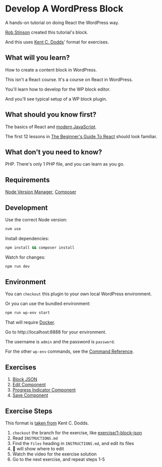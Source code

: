 # Develop A WordPress Block

A hands-on tutorial on doing React the WordPress way.

[Rob Stinson](https://robstinson.co/) created this tutorial's block.

And this uses [Kent C. Dodds](https://epicreact.dev)' format for exercises.

## What will you learn?

How to create a content block in WordPress.

This isn't a React course. It's a course on React in WordPress.

You'll learn how to develop for the WP block editor.

And you'll see typical setup of a WP block plugin.

## What should you know first?

The basics of React and [modern JavaScript](https://kentcdodds.com/blog/javascript-to-know-for-react).

The first 12 lessons in [The Beginner's Guide To React](https://egghead.io/courses/the-beginner-s-guide-to-react) should look familiar.

## What don't you need to know?

PHP. There's only 1 PHP file, and you can learn as you go.

## Requirements

[Node Version Manager](https://github.com/nvm-sh/nvm), [Composer](https://getcomposer.org/)

## Development

Use the correct Node version:
```sh
nvm use
```

Install dependencies:
```sh
npm install && composer install
```

Watch for changes:
```sh
npm run dev
```

## Environment

You can `checkout` this plugin to your own local WordPress environment.

Or you can use the bundled environment:
```sh
npm run wp-env start
```

That will require [Docker](https://www.docker.com/).

Go to http://localhost:8888 for your environment.

The username is `admin` and the password is `password`.

For the other `wp-env` commands, see the [Command Reference](https://github.com/wordPress/gutenberg/tree/trunk/packages/env#command-reference).

## Exercises
1. [Block JSON](https://github.com/kienstra/progress-indicator/blob/exercise/1-block-json/INSTRUCTIONS.md)
2. [Edit Component](https://github.com/kienstra/progress-indicator/blob/exercise/2-edit-component/INSTRUCTIONS.md)
3. [Progress Indicator Component](https://github.com/kienstra/progress-indicator/blob/exercise/3-progress-indicator/INSTRUCTIONS.md)
4. [Save Component](https://github.com/kienstra/progress-indicator/blob/exercise/4-save-component/INSTRUCTIONS.md)

## Exercise Steps
This format is [taken from](https://github.com/kentcdodds/bookshelf/tree/6b4a484eb61c3e7bb27d151ca32b041662922536#workflow) Kent C. Dodds.

1. `checkout` the branch for the exercise, like [exercise/1-block-json](https://github.com/kienstra/progress-indicator/tree/exercise/1-block-json)
2. Read `INSTRUCTIONS.md`
3. Find the `Files` heading in `INSTRUCTIONS.md`, and edit its files
4. 🚧 will show where to edit
5. Watch the video for the exercise solution
6. Go to the next exercise, and repeat steps 1-5
